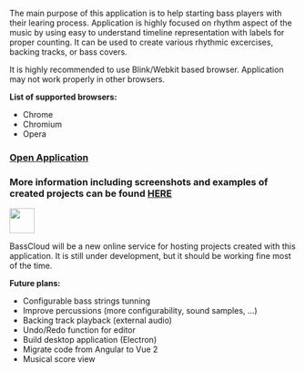 The main purpose of this application is to help starting bass players with their learing process.
Application is highly focused on rhythm aspect of the music by using easy to understand timeline
representation with labels for proper counting. It can be used to create various rhythmic excercises,
backing tracks, or bass covers.


It is highly recommended to use Blink/Webkit based browser. Application may not work properly in other browsers.

**List of supported browsers:**

* Chrome
* Chromium
* Opera


### [Open Application](http://rawgit.com/marcel-dancak/drums-and-bass/master/dist/latest/index.html)

### More information including screenshots and examples of created projects can be found [HERE](https://marcel-dancak.github.io/drums-and-bass/)



<a href="https://basscloud.net">
  <img src="https://cdn.rawgit.com/marcel-dancak/drums-and-bass/master/docs/basscloud.svg" height="44">
</a>

BassCloud will be a new online service for hosting projects created with this application. It is still under development, but it should be working fine most of the time.


**Future plans:**

* Configurable bass strings tunning
* Improve percussions (more configurability, sound samples, ...)
* Backing track playback (external audio)
* Undo/Redo function for editor
* Build desktop application (Electron)
* Migrate code from Angular to Vue 2
* Musical score view